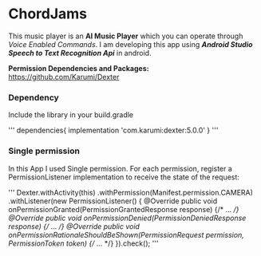 # ChordJams

This music player is an **AI Music Player** which you can operate through *Voice Enabled Commands*. I am developing this app using ***Android Studio Speech to Text Recognition Api*** in android.


**Permission Dependencies and Packages:** https://github.com/Karumi/Dexter


### Dependency
Include the library in your build.gradle

'''
dependencies{
    implementation 'com.karumi:dexter:5.0.0'
}
'''


### Single permission
In this App I used Single permission. For each permission, register a PermissionListener implementation to receive the state of the request:

'''
Dexter.withActivity(this)
	.withPermission(Manifest.permission.CAMERA)
	.withListener(new PermissionListener() {
		@Override public void onPermissionGranted(PermissionGrantedResponse response) {/* ... */}
		@Override public void onPermissionDenied(PermissionDeniedResponse response) {/* ... */}
		@Override public void onPermissionRationaleShouldBeShown(PermissionRequest permission, PermissionToken token) {/* ... */}
	}).check();
'''


